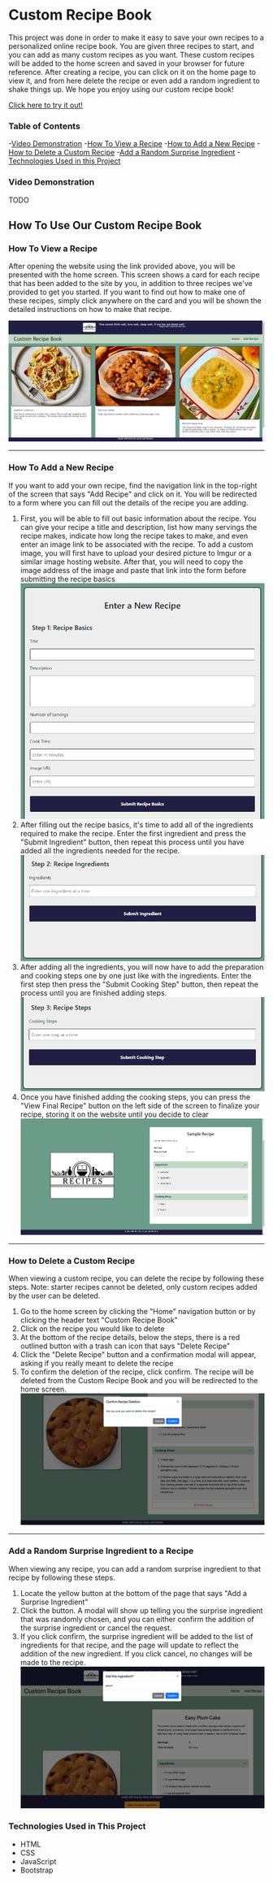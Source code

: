 # Custom Recipe Book

This project was done in order to make it easy to save your own recipes to a personalized online recipe book. You are given three recipes to start, and you can add as many custom recipes as you want. These custom recipes will be added to the home screen and saved in your browser for future reference. After creating a recipe, you can click on it on the home page to view it, and from here delete the recipe or even add a random ingredient to shake things up. We hope you enjoy using our custom recipe book!

[Click here to try it out!](https://caryndcarter.github.io/recipe-book/index.html)

### Table of Contents
-[Video Demonstration](#video-demonstration)
-[How To View a Recipe](#how-to-view-a-recipe)
-[How to Add a New Recipe](#how-to-add-a-new-recipe)
-[How to Delete a Custom Recipe](#how-to-delete-a-custom-recipe)
-[Add a Random Surprise Ingredient](#add-a-random-surprise-ingredient-to-a-recipe)
-[Technologies Used in this Project](#technologies-used-in-this-project)

### Video Demonstration
TODO

## How To Use Our Custom Recipe Book

### How To View a Recipe
After opening the website using the link provided above, you will be presented with the home screen. This screen shows a card for each recipe that has been added to the site by you, in addition to three recipes we've provided to get you started.
If you want to find out how to make one of these recipes, simply click anywhere on the card and you will be shown the detailed instructions on how to make that recipe.

![Home Screen Image](./assets/images/home-page.png)

---

### How To Add a New Recipe
If you want to add your own recipe, find the navigation link in the top-right of the screen that says "Add Recipe" and click on it. You will be redirected to a form where you can fill out the details of the recipe you are adding.
1. First, you will be able to fill out basic information about the recipe. You can give your recipe a title and description, list how many servings the recipe makes, indicate how long the recipe takes to make, and even enter an image link to be associated with the recipe. To add a custom image, you will first have to upload your desired picture to Imgur or a similar image hosting website. After that, you will need to copy the image address of the image and paste that link into the form before submitting the recipe basics
![Recipe Basics Screen](./assets/images/recipe-basics.png)
2. After filling out the recipe basics, it's time to add all of the ingredients required to make the recipe. Enter the first ingredient and press the "Submit Ingredient" button, then repeat this process until you have added all the ingredients needed for the recipe.
![Recipe Ingredients Screen](./assets/images/recipe-ingredients.png)
3. After adding all the ingredients, you will now have to add the preparation and cooking steps one by one just like with the ingredients. Enter the first step then press the "Submit Cooking Step" button, then repeat the process until you are finished adding steps.
![Recipe Steps Screen](./assets/images/recipe-steps.png)
4. Once you have finished adding the cooking steps, you can press the "View Final Recipe" button on the left side of the screen to finalize your recipe, storing it on the website until you decide to clear 
![Final Recipe Screen](./assets/images/final-recipe.png)

---

### How to Delete a Custom Recipe
When viewing a custom recipe, you can delete the recipe by following these steps. Note: starter recipes cannot be deleted, only custom recipes added by the user can be deleted.
1. Go to the home screen by clicking the "Home" navigation button or by clicking the header text "Custom Recipe Book"
2. Click on the recipe you would like to delete
3. At the bottom of the recipe details, below the steps, there is a red outlined button with a trash can icon that says "Delete Recipe"
4. Click the "Delete Recipe" button and a confirmation modal will appear, asking if you really meant to delete the recipe
5. To confirm the deletion of the recipe, click confirm. The recipe will be deleted from the Custom Recipe Book and you will be redirected to the home screen.
![Delete Recipe Screen](./assets/images/delete-recipe.png)

---

### Add a Random Surprise Ingredient to a Recipe
When viewing any recipe, you can add a random surprise ingredient to that recipe by following these steps.
1. Locate the yellow button at the bottom of the page that says "Add a Surprise Ingredient"
2. Click the button. A modal will show up telling you the surprise ingredient that was randomly chosen, and you can either confirm the addition of the surprise ingredient or cancel the request.
3. If you click confirm, the surprise ingredient will be added to the list of ingredients for that recipe, and the page will update to reflect the addition of the new ingredient. If you click cancel, no changes will be made to the recipe.
![Random Ingredient Screen](./assets/images/add-random-ingredient.png)


### Technologies Used in This Project
- HTML
- CSS
- JavaScript
- Bootstrap

